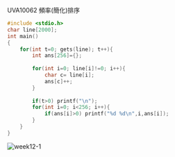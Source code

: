 UVA10062 頻率(簡化)排序
```C
#include <stdio.h>
char line[2000];
int main()
{
	for(int t=0; gets(line); t++){
		int ans[256]={};
		
		for(int i=0; line[i]!=0; i++){
			char c= line[i];
			ans[c]++;
		}
		
		if(t>0) printf("\n");
		for(int i=0; i<256; i++){
			if(ans[i]>0) printf("%d %d\n",i,ans[i]);
		}
	}
}
```
![week12-1](https://user-images.githubusercontent.com/79676872/118208633-b4212880-b499-11eb-8a94-7b9cdaaebc63.png)

